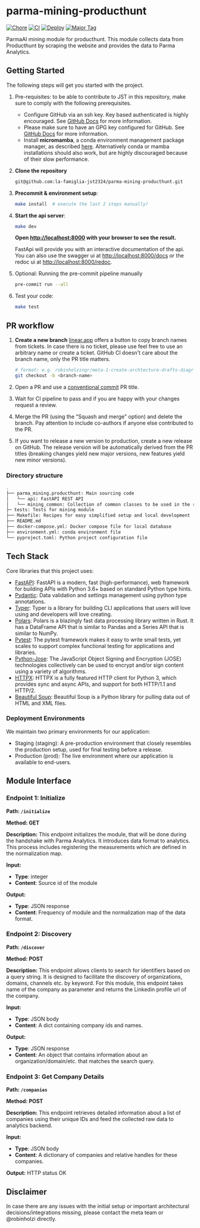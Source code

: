 # parma-mining-producthunt

[![Chore](https://github.com/la-famiglia-jst2324/parma-mining-producthunt/actions/workflows/chore.yml/badge.svg?branch=main)](https://github.com/la-famiglia-jst2324/parma-mining-producthunt/actions/workflows/chore.yml)
[![CI](https://github.com/la-famiglia-jst2324/parma-mining-producthunt/actions/workflows/ci.yml/badge.svg?branch=main)](https://github.com/la-famiglia-jst2324/parma-mining-producthunt/actions/workflows/ci.yml)
[![Deploy](https://github.com/la-famiglia-jst2324/parma-mining-producthunt/actions/workflows/release.yml/badge.svg)](https://github.com/la-famiglia-jst2324/parma-mining-producthunt/actions/workflows/release.yml)
[![Major Tag](https://github.com/la-famiglia-jst2324/parma-mining-producthunt/actions/workflows/tag-major.yml/badge.svg)](https://github.com/la-famiglia-jst2324/parma-mining-producthunt/actions/workflows/tag-major.yml)

ParmaAI mining module for producthunt. This module collects data from Producthunt by scraping the website and provides the data to Parma Analytics.

## Getting Started

The following steps will get you started with the project.

1. Pre-requisites: to be able to contribute to JST in this repository, make sure to comply with the following prerequisites.

   - Configure GitHub via an ssh key. Key based authenticated is highly encouraged. See [GitHub Docs](https://docs.github.com/en/github/authenticating-to-github/connecting-to-github-with-ssh) for more information.
   - Please make sure to have an GPG key configured for GitHub. See [GitHub Docs](https://docs.github.com/en/authentication/managing-commit-signature-verification/adding-a-gpg-key-to-your-github-account) for more information.
   - Install **micromamba**, a conda environment management package manager, as described [here](https://mamba.readthedocs.io/en/latest/micromamba-installation.html). Alternatively conda or mamba installations should also work, but are highly discouraged because of their slow performance.

2. **Clone the repository**

   ```bash
   git@github.com:la-famiglia-jst2324/parma-mining-producthunt.git
   ```

3. **Precommit & environment setup**:

   ```bash
   make install  # execute the last 2 steps manually!
   ```

4. **Start the api server**:

   ```bash
   make dev
   ```

   **Open [http://localhost:8000](http://localhost:8000) with your browser to see the result.**

   FastApi will provide you with an interactive documentation of the api. You can also use the swagger ui at [http://localhost:8000/docs](http://localhost:8000/docs) or the redoc ui at [http://localhost:8000/redoc](http://localhost:8000/redoc).

5. Optional: Running the pre-commit pipeline manually

   ```bash
   pre-commit run --all
   ```

6. Test your code:

   ```bash
   make test
   ```

## PR workflow

1. **Create a new branch**
   [linear.app](linear.app) offers a button to copy branch names from tickets.
   In case there is no ticket, please use feel free to use an arbitrary name or create a ticket.
   GitHub CI doesn't care about the branch name, only the PR title matters.

   ```bash
   # format: e.g. robinholzingr/meta-1-create-archtecture-drafts-diagrams-list-of-key-priorities
   git checkout -b <branch-name>
   ```

2. Open a PR and use a [conventional commit](https://www.conventionalcommits.org/en/v1.0.0/) PR title.

3. Wait for CI pipeline to pass and if you are happy with your changes request a review.

4. Merge the PR (using the "Squash and merge" option) and delete the branch.
   Pay attention to include co-authors if anyone else contributed to the PR.

5. If you want to release a new version to production, create a new release on GitHub.
   The release version will be automatically derived from the PR titles
   (breaking changes yield new major versions, new features yield new minor versions).

### Directory structure

```bash
.
├── parma_mining.producthunt: Main sourcing code
│   └── api: FastAPI REST API
│   └── mining_common: Collection of common classes to be used in the repo.
├─ tests: Tests for mining module
├── Makefile: Recipes for easy simplified setup and local development
├── README.md
├── docker-compose.yml: Docker compose file for local database
├── environment.yml: conda environment file
└── pyproject.toml: Python project configuration file
```

## Tech Stack

Core libraries that this project uses:

- [FastAPI](https://fastapi.tiangolo.com/): FastAPI is a modern, fast (high-performance), web framework for building APIs with Python 3.6+ based on standard Python type hints.
- [Pydantic](https://pydantic-docs.helpmanual.io/): Data validation and settings management using python type annotations.
- [Typer](https://typer.tiangolo.com/): Typer is a library for building CLI applications that users will love using and developers will love creating.
- [Polars](https://pola.rs): Polars is a blazingly fast data processing library written in Rust. It has a DataFrame API that is similar to Pandas and a Series API that is similar to NumPy.
- [Pytest](https://docs.pytest.org/en/6.2.x/): The pytest framework makes it easy to write small tests, yet scales to support complex functional testing for applications and libraries.
- [Python-Jose](https://python-jose.readthedocs.io/en/latest/): The JavaScript Object Signing and Encryption (JOSE) technologies collectively can be used to encrypt and/or sign content using a variety of algorithms.
- [HTTPX](https://www.python-httpx.org/): HTTPX is a fully featured HTTP client for Python 3, which provides sync and async APIs, and support for both HTTP/1.1 and HTTP/2.
- [Beautiful Soup](https://beautiful-soup-4.readthedocs.io/en/latest/): Beautiful Soup is a Python library for pulling data out of HTML and XML files.

### Deployment Environments

We maintain two primary environments for our application:

- Staging (staging): A pre-production environment that closely resembles the production setup, used for final testing before a release.
- Production (prod): The live environment where our application is available to end-users.

## Module Interface

### **Endpoint 1: Initialize**

**Path: `/initialize`**

**Method: GET**

**Description:**
This endpoint initializes the module, that will be done during the handshake with Parma Analytics. It introduces data format to analytics. This process includes registering the measurements which are defined in the normalization map.

**Input:**

- **Type**: integer
- **Content**: Source id of the module

**Output:**

- **Type**: JSON response
- **Content**: Frequency of module and the normalization map of the data format.

### **Endpoint 2: Discovery**

**Path: `/discover`**

**Method: POST**

**Description:**
This endpoint allows clients to search for identifiers based on a query string. It is designed to facilitate the discovery of organizations, domains, channels etc. by keyword. For this module, this endpoint takes name of the company as parameter and returns the Linkedin profile url of the company.

**Input:**

- **Type**: JSON body
- **Content**: A dict containing company ids and names.

**Output:**

- **Type**: JSON response
- **Content**: An object that contains information about an organization/domain/etc. that matches the search query.

### **Endpoint 3: Get Company Details**

**Path: `/companies`**

**Method: POST**

**Description:**
This endpoint retrieves detailed information about a list of companies using their unique IDs and feed the collected raw data to analytics backend.

**Input:**

- **Type**: JSON body
- **Content**: A dictionary of companies and relative handles for these companies.

**Output:**
HTTP status OK

## Disclaimer

In case there are any issues with the initial setup or important architectural decisions/integrations missing, please contact the meta team or @robinholzi directly.

